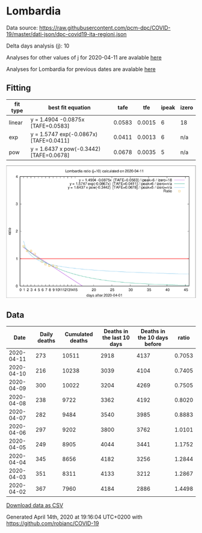 # Lombardia

Data source: https://raw.githubusercontent.com/pcm-dpc/COVID-19/master/dati-json/dpc-covid19-ita-regioni.json

Delta days analysis (j): 10

Analyses for other values of j for 2020-04-11 are avalable [here](../2020-04-11/README.md)

Analyses for Lombardia for previous dates are avalable [here](../README.md)

## Fitting 
|fit type|best fit equation|tafe|tfe|ipeak|izero|
|-------|-----|--------|------|---|---|
|linear|y = 1.4904 -0.0875x  [TAFE=0.0583]|0.0583|0.0015|6|18|
|exp|y = 1.5747 exp(-0.0867x)  [TAFE=0.0411]|0.0411|0.0013|6|n/a|
|pow|y = 1.6437 x pow(-0.3442)  [TAFE=0.0678]|0.0678|0.0035|5|n/a|

![Plot](COVID-19_lombardia_j10_2020-04-11.png)

## Data
|Date|Daily deaths|Cumulated deaths|Deaths in the last 10 days|Deaths in the 10 days before|ratio|
|----|----------|-----------|-------|--------------------|-----|
|2020-04-11|273|10511|2918|4137|0.7053|
|2020-04-10|216|10238|3039|4104|0.7405|
|2020-04-09|300|10022|3204|4269|0.7505|
|2020-04-08|238|9722|3362|4192|0.8020|
|2020-04-07|282|9484|3540|3985|0.8883|
|2020-04-06|297|9202|3800|3762|1.0101|
|2020-04-05|249|8905|4044|3441|1.1752|
|2020-04-04|345|8656|4182|3256|1.2844|
|2020-04-03|351|8311|4133|3212|1.2867|
|2020-04-02|367|7960|4184|2886|1.4498|

[Download data as CSV](COVID-19_lombardia_j10_2020-04-11.csv)

Generated April 14th, 2020 at 19:16:04 UTC+0200 with https://github.com/robianc/COVID-19
